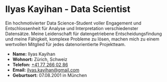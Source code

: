 # Ilyas Kayihan - Data Scientist

Ein hochmotivierter Data Science-Student voller Engagement und Entschlossenheit für Analyse und Interpretation verschiedenster Datensätze. Meine Leidenschaft für datengetriebene Entscheidungsfindung und meine Fähigkeit, komplexe Probleme zu lösen, machen mich zu einem wertvollen Mitglied für jedes datenorientierte Projektteam.

- **Name:** Ilyas Kayihan
- **Wohnort:** Zürich, Schweiz
- **Telefon:** [+41 77 266 02 86](tel:+41772660286)
- **Email:** [ilyas.kayihan@gmail.com](mailto:ilyas.kayihan@gmail.com)
- **Geburtsort:** 07.08.2001 in München

